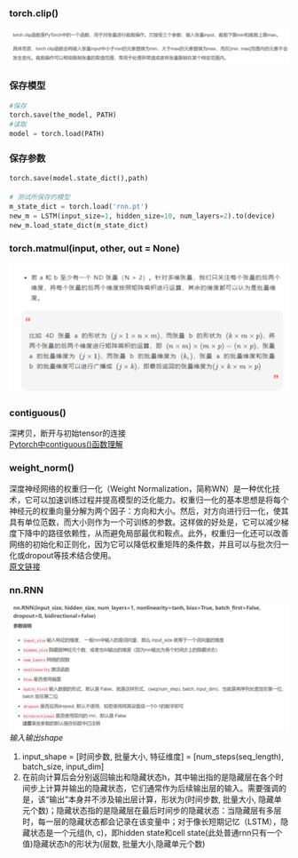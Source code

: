 ### torch.clip()
![](img/mk-2023-09-06-15-36-05.png)

### 保存模型
``` python
#保存
torch.save(the_model, PATH)
#读取
model = torch.load(PATH)
```

### 保存参数
```python
torch.save(model.state_dict(),path)

# 测试所保存的模型
m_state_dict = torch.load('rnn.pt')
new_m = LSTM(input_size=1, hidden_size=10, num_layers=2).to(device)
new_m.load_state_dict(m_state_dict)

```

### torch.matmul(input, other, out = None)

![](img/mk-2023-09-08-22-20-51.png)

### contiguous()
深拷贝，断开与初始tensor的连接  
[Pytorch中contiguous()函数理解](http://t.csdn.cn/yRlWH)

### weight_norm() 
深度神经网络的权重归一化（Weight Normalization，简称WN）是一种优化技术，它可以加速训练过程并提高模型的泛化能力。权重归一化的基本思想是将每个神经元的权重向量分解为两个因子：方向和大小。然后，对方向进行归一化，使其具有单位范数，而大小则作为一个可训练的参数。这样做的好处是，它可以减少梯度下降中的路径依赖性，从而避免局部最优和鞍点。此外，权重归一化还可以改善网络的初始化和正则化，因为它可以降低权重矩阵的条件数，并且可以与批次归一化或dropout等技术结合使用。  
[原文链接](https://blog.csdn.net/caroline_wendy/article/details/129724806)

### nn.RNN
![](img/mk-2023-09-10-16-44-51.png)
*输入输出shape*  
1. input_shape = [时间步数, 批量大小, 特征维度] = [num_steps(seq_length), batch_size, input_dim]  
2. 在前向计算后会分别返回输出和隐藏状态h，其中输出指的是隐藏层在各个时间步上计算并输出的隐藏状态，它们通常作为后续输出层的输⼊。需要强调的是，该“输出”本身并不涉及输出层计算，形状为(时间步数, 批量大小, 隐藏单元个数)；隐藏状态指的是隐藏层在最后时间步的隐藏状态：当隐藏层有多层时，每⼀层的隐藏状态都会记录在该变量中；对于像⻓短期记忆（LSTM），隐藏状态是⼀个元组(h, c)，即hidden state和cell state(此处普通rnn只有一个值)隐藏状态h的形状为(层数, 批量大小,隐藏单元个数)

